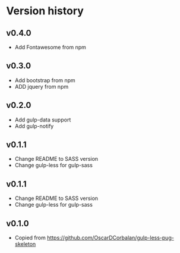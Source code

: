 # Version history
## v0.4.0
* Add Fontawesome from npm

## v0.3.0
* Add bootstrap from npm
* ADD jquery from npm

## v0.2.0
* Add gulp-data support
* Add gulp-notify

## v0.1.1
* Change README to SASS version
* Change gulp-less for gulp-sass

## v0.1.1
* Change README to SASS version
* Change gulp-less for gulp-sass

## v0.1.0
* Copied from https://github.com/OscarDCorbalan/gulp-less-pug-skeleton
